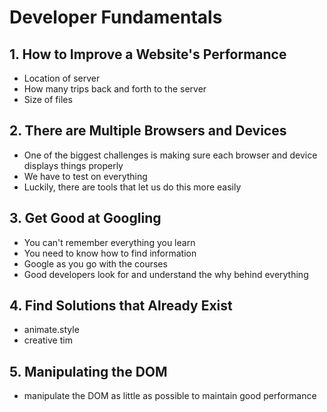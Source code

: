 # Developer Fundamentals

## 1. How to Improve a Website's Performance

- Location of server
- How many trips back and forth to the server
- Size of files

## 2. There are Multiple Browsers and Devices

- One of the biggest challenges is making sure each browser and device displays 
things properly
- We have to test on everything
- Luckily, there are tools that let us do this more easily

## 3. Get Good at Googling

- You can't remember everything you learn
- You need to know how to find information 
- Google as you go with the courses
- Good developers look for and understand the why behind everything

## 4. Find Solutions that Already Exist

- animate.style
- creative tim

## 5. Manipulating the DOM

- manipulate the DOM as little as possible to maintain good performance